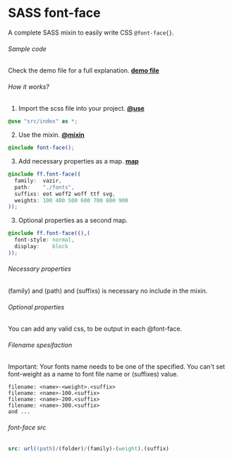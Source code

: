 # SASS font-face
A complete SASS mixin to easily write CSS `@font-face{}`.



###### Sample code
Check the demo file for a full explanation.
**[demo file](https://github.com/babakfp/sass-font-face/blob/master/demo.scss)**



###### How it works?

1. Import the scss file into your project.
**[@use](http://www.sass-lang.com/documentation/at-rules/use)**
```scss
@use "src/index" as *;
```

2. Use the mixin.
**[@mixin](http://www.sass-lang.com/documentation/at-rules/mixin)**
```scss
@include font-face();
```

3. Add necessary properties as a map.
**[map](https://sass-lang.com/documentation/values/maps)**
```scss
@include ff.font-face((
  family:  vazir,
  path:    "./fonts",
  suffixs: eot woff2 woff ttf svg,
  weights: 100 400 500 600 700 800 900
));
```

3. Optional properties as a second map.
```scss
@include ff.font-face((),(
  font-style: normal,
  display:    block
));
```



###### Necessary properties
(family) and (path) and (suffixs) is necessary no include in the mixin.



###### Optional properties
You can add any valid css, to be output in each @font-face.



###### Filename spesifaction
Important: Your fonts name needs to be one of the specified. You can't set font-weight as a name to font file name or (suffixes) value.
```
filename: <name>-<weight>.<suffix>
filename: <name>-100.<suffix>
filename: <name>-200.<suffix>
filename: <name>-300.<suffix>
and ...
```



###### font-face src
```scss
src: url((path)/(folder)/(family)-(weight).(suffix)
```